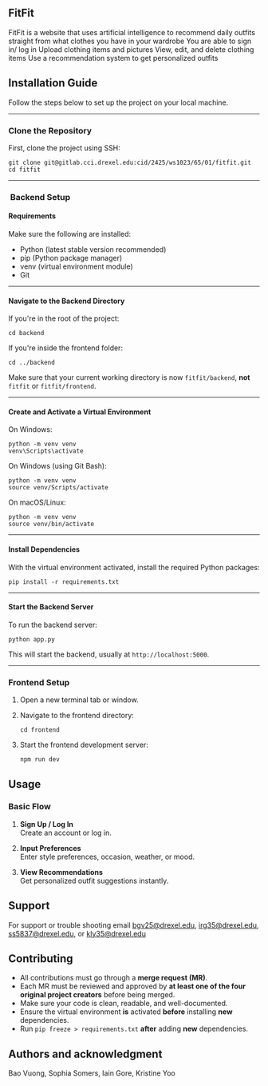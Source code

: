## FitFit

 FitFit is a website that uses artificial intelligence to recommend daily outfits straight from what clothes you have in your wardrobe
 You are able to sign in/ log in 
 Upload clothing items and pictures
 View, edit, and delete clothing items
 Use a recommendation system to get personalized outfits

##  Installation Guide

Follow the steps below to set up the project on your local machine.

---

###  Clone the Repository

First, clone the project using SSH:

    git clone git@gitlab.cci.drexel.edu:cid/2425/ws1023/65/01/fitfit.git
    cd fitfit

---

### ️ Backend Setup

####  Requirements
Make sure the following are installed:
- Python (latest stable version recommended)
- pip (Python package manager)
- venv (virtual environment module)
- Git

---

####  Navigate to the Backend Directory

If you're in the root of the project:

    cd backend

If you're inside the frontend folder:

    cd ../backend

Make sure that your current working directory is now `fitfit/backend`, **not** `fitfit` or `fitfit/frontend`.

---

####  Create and Activate a Virtual Environment

On Windows:

    python -m venv venv
    venv\Scripts\activate

On Windows (using Git Bash):

    python -m venv venv
    source venv/Scripts/activate

On macOS/Linux:

    python -m venv venv
    source venv/bin/activate

---

####  Install Dependencies

With the virtual environment activated, install the required Python packages:

    pip install -r requirements.txt

---

####  Start the Backend Server

To run the backend server:

    python app.py

This will start the backend, usually at `http://localhost:5000`.

---

###  Frontend Setup

1. Open a new terminal tab or window.
2. Navigate to the frontend directory:

       cd frontend

3. Start the frontend development server:

       npm run dev

## Usage
### Basic Flow

1. **Sign Up / Log In**  
   Create an account or log in.

2. **Input Preferences**  
   Enter style preferences, occasion, weather, or mood.

3. **View Recommendations**  
   Get personalized outfit suggestions instantly.

## Support
For support or trouble shooting email bgv25@drexel.edu, irg35@drexel.edu, ss5837@drexel.edu, or kly35@drexel.edu 

## Contributing

- All contributions must go through a **merge request (MR)**.
- Each MR must be reviewed and approved by **at least one of the four original project creators** before being merged.
- Make sure your code is clean, readable, and well-documented.
- Ensure the virtual environment **is** activated **before** installing **new** dependencies.
- Run `pip freeze > requirements.txt` **after** adding **new** dependencies.


## Authors and acknowledgment
Bao Vuong,
Sophia Somers,
Iain Gore,
Kristine Yoo

